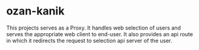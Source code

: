 ﻿# ozan-kanik
This projects serves as a Proxy. It handles web selection of users and serves the appropriate web client to end-user. It also provides an api route in which it redirects the request to selection api server of the user.